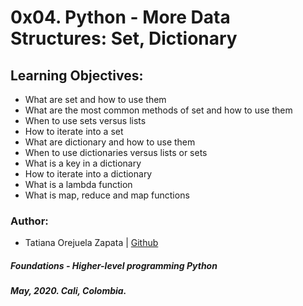 # 0x04. Python - More Data Structures: Set, Dictionary

## Learning Objectives:
* What are set and how to use them
* What are the most common methods of set and how to use them
* When to use sets versus lists
* How to iterate into a set
* What are dictionary and how to use them
* When to use dictionaries versus lists or sets
* What is a key in a dictionary
* How to iterate into a dictionary
* What is a lambda function
* What is map, reduce and map functions

### Author:
* Tatiana Orejuela Zapata | [Github](https://github.com/tatsOre)

##### Foundations - Higher-level programming  Python
##### May, 2020. Cali, Colombia.

